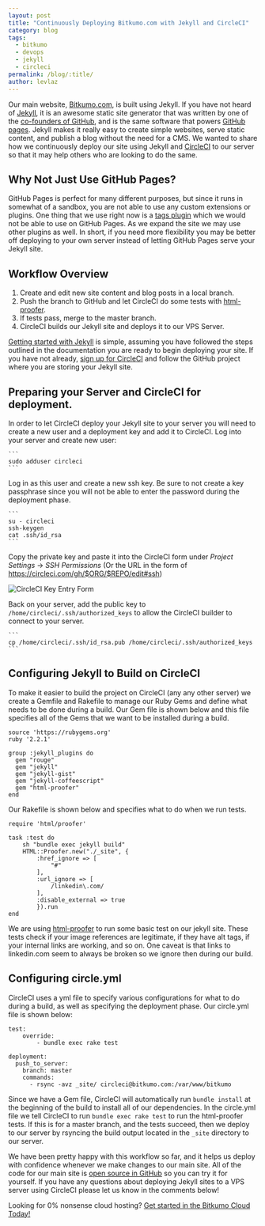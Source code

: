 ```yaml
---
layout: post
title: "Continuously Deploying Bitkumo.com with Jekyll and CircleCI"
category: blog
tags:
  - bitkumo
  - devops
  - jekyll
  - circleci
permalink: /blog/:title/
author: levlaz
---
```


Our main website, [Bitkumo.com](https://bitkumo.com), is built using Jekyll. If you have not heard of [Jekyll](https://jekyllrb.com/), it is an awesome static site generator that was written by one of the [co-founders of GitHub](http://tom.preston-werner.com/2008/11/17/blogging-like-a-hacker.html), and is the same software that powers [GitHub pages](https://pages.github.com/). Jekyll makes it really easy to create simple websites, serve static content, and publish a blog without the need for a CMS. We wanted to share how we continuously deploy our site using Jekyll and [CircleCI](https://circeci.com) to our server so that it may help others who are looking to do the same. 

## Why Not Just Use GitHub Pages?

GitHub Pages is perfect for many different purposes, but since it runs in somewhat of a sandbox, you are not able to use any custom extensions or plugins. One thing that we use right now is a [tags plugin](https://github.com/bitkumo/bitkumo-website/blob/master/_plugins/_tag_gen.rb) which we would not be able to use on GitHub Pages. As we expand the site we may use other plugins as well. In short, if you need more flexibility you may be better off deploying to your own server instead of letting GitHub Pages serve your Jekyll site. 

## Workflow Overview

1. Create and edit new site content and blog posts in a local branch. 
2. Push the branch to GitHub and let CircleCI do some tests with [html-proofer](https://github.com/gjtorikian/html-proofer).
3. If tests pass, merge to the master branch. 
4. CircleCI builds our Jekyll site and deploys it to our VPS Server. 

[Getting started with Jekyll](http://jekyllrb.com/docs/quickstart/) is simple, assuming you have followed the steps outlined in the documentation you are ready to begin deploying your site. If you have not already, [sign up for CircleCI](https://circleci.com/docs/getting-started) and follow the GitHub project where you are storing your Jekyll site. 

## Preparing your Server and CircleCI for deployment.  

In order to let CircleCI deploy your Jekyll site to your server you will need to create a new user and a deployment key and add it to CircleCI. Log into your server and create new user: 

    ```
    sudo adduser circleci 
    ```

Log in as this user and create a new ssh key. Be sure to not create a key passphrase since you will not be able to enter the password during the deployment phase. 

    ```
    su - circleci 
    ssh-keygen 
    cat .ssh/id_rsa 
    ```

Copy the private key and paste it into the CircleCI form under *Project Settings* -> *SSH Permissions* (Or the URL in the form of https://circleci.com/gh/$ORG/$REPO/edit#ssh)

<img src="circlci_img" alt="CircleCI Key Entry Form"></img>

Back on your server, add the public key to `/home/circleci/.ssh/authorized_keys` to allow the CircleCI builder to connect to your server. 

    ```
    cp /home/circleci/.ssh/id_rsa.pub /home/circleci/.ssh/authorized_keys 
    ```

## Configuring Jekyll to Build on CircleCI 

To make it easier to build the project on CircleCI (any any other server) we create a Gemfile and Rakefile to manage our Ruby Gems and define what needs to be done during a build. Our Gem file is shown below and this file specifies all of the Gems that we want to be installed during a build. 

```
source 'https://rubygems.org'
ruby '2.2.1'

group :jekyll_plugins do
  gem "rouge"
  gem "jekyll"
  gem "jekyll-gist"
  gem "jekyll-coffeescript"
  gem "html-proofer"
end
```

Our Rakefile is shown below and specifies what to do when we run tests. 

```
require 'html/proofer'

task :test do
    sh "bundle exec jekyll build"
    HTML::Proofer.new("./_site", {
        :href_ignore => [
            "#"
        ],
        :url_ignore => [
            /linkedin\.com/
        ],
        :disable_external => true
        }).run
end
```

We are using [html-proofer](https://github.com/gjtorikian/html-proofer) to run some basic test on our jekyll site. These tests check if your image references are legitimate, if they have alt tags, if your internal links are working, and so on. One caveat is that links to linkedin.com seem to always be broken so we ignore then during our build. 

## Configuring circle.yml 

CircleCI uses a yml file to specify various configurations for what to do during a build, as well as specifying the deployment phase. Our circle.yml file is shown below: 

```
test:
    override:
        - bundle exec rake test

deployment:
  push_to_server:
    branch: master
    commands:
      - rsync -avz _site/ circleci@bitkumo.com:/var/www/bitkumo
```

Since we have a Gem file, CircleCI will automatically run `bundle install` at the beginning of the build to install all of our dependencies. In the circle.yml file we tell CircleCI to run `bundle exec rake test` to run the html-proofer tests. If this is for a master branch, and the tests succeed, then we deploy to our server by rsyncing the build output located in the `_site` directory to our server. 

We have been pretty happy with this workflow so far, and it helps us deploy with confidence whenever we make changes to our main site. All of the code for our main site is [open source in GitHub](https://github.com/bitkumo/bitkumo-website) so you can try it for yourself. If you have any questions about deploying Jekyll sites to a VPS server using CircleCI please let us know in the comments below! 

Looking for 0% nonsense cloud hosting? [Get started in the Bitkumo Cloud Today!](https://app.bitkumo.com/auth/register)

